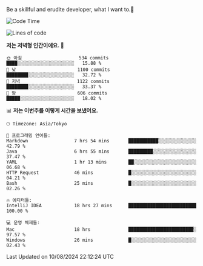 Be a skillful and erudite developer, what I want to.👶

<!--START_SECTION:waka-->
![Code Time](http://img.shields.io/badge/Code%20Time-1%2C135%20hrs%2016%20mins-blue)

![Lines of code](https://img.shields.io/badge/%EC%A0%80%EB%8A%94%20%EC%97%AC%ED%83%9C%EA%B9%8C%EC%A7%80%20-2.8%20million%20%EC%A4%84%EC%9D%98%20%EC%BD%94%EB%93%9C%EB%A5%BC%20%EC%9E%91%EC%84%B1%ED%96%88%EC%96%B4%EC%9A%94.-blue)

**저는 저녁형 인간이에요. 🦉** 

```text
🌞 아침                     534 commits         ████░░░░░░░░░░░░░░░░░░░░░   15.88 % 
🌆 낮　                     1100 commits        ████████░░░░░░░░░░░░░░░░░   32.72 % 
🌃 저녁                     1122 commits        ████████░░░░░░░░░░░░░░░░░   33.37 % 
🌙 밤　                     606 commits         █████░░░░░░░░░░░░░░░░░░░░   18.02 % 
```


📊 **저는 이번주를 이렇게 시간을 보냈어요.** 

```text
🕑︎ Timezone: Asia/Tokyo

💬 프로그래밍 언어들: 
Markdown                 7 hrs 54 mins       ███████████░░░░░░░░░░░░░░   42.79 % 
Java                     6 hrs 55 mins       █████████░░░░░░░░░░░░░░░░   37.47 % 
YAML                     1 hr 13 mins        ██░░░░░░░░░░░░░░░░░░░░░░░   06.68 % 
HTTP Request             46 mins             █░░░░░░░░░░░░░░░░░░░░░░░░   04.21 % 
Bash                     25 mins             █░░░░░░░░░░░░░░░░░░░░░░░░   02.26 % 

🔥 에디터들: 
IntelliJ IDEA            18 hrs 27 mins      █████████████████████████   100.00 % 

💻 운영 체제들: 
Mac                      18 hrs              ████████████████████████░   97.57 % 
Windows                  26 mins             █░░░░░░░░░░░░░░░░░░░░░░░░   02.43 % 
```


 Last Updated on 10/08/2024 22:12:24 UTC
<!--END_SECTION:waka-->
